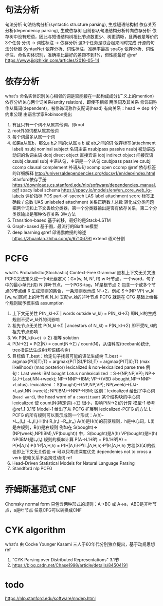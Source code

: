 # 句法分析
句法分析
  句法结构分析(syntactic structure parsing), 生成短语结构树
  依存关系分析(dependency parsing), 生成依存树
  目前都从句法结构分析转向依存分析
  依存树中没有短语，因此与短语结构树相比节点数更少、树更清晰，且两者是等价的
3个任务
  分词 -> 词性标注 -> 依存分析
  这3个任务是联合起来同时完成
开源的句法分析器
  SyntaxNet  依存分析、词性标注，准确率最高
  spaCy      依存分析、词性标注、命名实体识别，准确率比最好的差距不到1%，但性能最好
  @ref https://www.jiqizhixin.com/articles/2016-05-14

# 依存分析
what's
  命名实体识别关心相邻的词是否能接在一起构成成分(广义上的mention)
  依存分析关心两个词关系(entity relation)，即使不相邻
两类词及其关系
  修饰词称作从属词(dependent)，被修饰词称作支配词(head)
  有向关系：head -> dep
4个约束公理
  由语言学家Robinson提出
  1. 有且只有一个词不从属其他词，即root
  2. root外的词都从属其他词
  3. 每个词最多从属一个词
  4. 如果a从属b，那么a b之间的c从属 a b 或 ab之间的词
依存标签(attachment label)
  nsubj      nominal subject     名词主语
  nsubjpass  passive nsubj       被动语态动词的名词主语
  dobj       direct object       直接宾语
  iobj       indirect object     间接宾语
  csubj      clausal subj        主语从句，主语是一个从句
  csubjpass  passive csubj
  ccomp      clausal complement  补语从句
  xcomp      open ccomp
  @ref
    依存标签的详细解释  http://universaldependencies.org/docsv1/en/dep/index.html
    Stanford依存手册    https://downloads.cs.stanford.edu/nlp/software/dependencies_manual.pdf
    spacy label schema  https://spacy.io/models/en#en_core_web_lg-labels
评价指标
  POS  part-of-speech
  LAS  label attachment score  标签正确数 / 总数
  UAS  unlabeled attachment    关系正确数 / 总数
转化成分类问题
  把两个词和上下文丢给分类器，第一个分类器输出是否有依存关系，第二个分类器输出是哪种依存关系
3种方法
  1. Transition-based 基于转移，最好的是Stack-LSTM
  2. Graph-based 基于图，最流行的Biaffine模型
  3. deep learning
  @ref 邱锡鹏教授的综述 https://zhuanlan.zhihu.com/p/67106791
extend
  语义分割

# PCFG
what's
  Probabilistic(Stochastic) Context-Free Grammar 随机上下文无关文法
  PCFG文法定义成一个4元组定义：G=(w, N, N¹, R)
    w      叶节点，一个word，句子中的最小单元(词)
    N      非叶节点，一个POS-tag，N¹是根节点
    Σ      包含一个或多个节点的节点组
    R      生成规则的集合，一条规则表示成 Nⁱ->Σ，例如 S->(NP VP)
    w_kl   [wₖ wₗ]区间上的叶节点
    N_kl   支配w_kl的非叶节点
  PCFG 就是在 CFG 基础上给每个规则赋予概率值
assumption
  1. 上下文无关性    P(N_kl->Σ | words outside w_kl) = P(N_kl->Σ)  即N_kl的生成规则不受w_kl外的词影响
  2. 祖先节点无关性  P(N_kl->Σ | ancestors of N_kl)  = P(N_kl->Σ)  即不受N_kl的祖先节点影响
  3. ∀k P(N_k(k+c) -> Σ) 相等
solution
  1. P(N->Σ) = P(Σ|N) = count(N->Σ) / count(N)，从语料库(treebank)统计, tree指语法生成树(短语结构树)
  2. 目标值 T_best：给定句子找最可能的语法生成树
      T_best = argmax{P(S|T);T} = argmax{P(T|S)/P(S);T} = argmax{P(T|S);T}
               (max likelihood)                           (max posterior)
lexicalized & non-lexicalized parse tree
  例句：Last week IBM bought Lotus
  nonlexicalized ：S->(NP,NP,VP); NP->(JJ->Last,NN->week); NP->NNP->IBM; VP->(VBD->bought,NP->NNP->Lotus).
     lexicalized ：S(bought)->(NP,NP,VP); NP(week)->(JJ->Last,NN->week); NP(IBM)->NNP->IBM;
  区别：lexicalized 给出了中心词(`head word`), the head word of a `constituent` 某个结构块的中心词
  lexicalized 使 count(N(特定词)->Σ) 很小，影响P(N->Σ)的计算
模型-1
  参考 @ref_1 3.1节
  Model-1 给出了从 PCFG 扩展到 lexicalized-PCFG 的方法
  L-PCFG 的所有规则可以表示成同一个形式：A(h)->Lₙ(lₙ)···L₁(l₁)·H(h)·R₁(r₁)···Rₘ(rₘ)
    A(h)是H(h)的前驱规则，h是中心词，L(l)是左规则，R(r)是右规则
    例如在 S(bought)->(NP(week),NP(IBM),VP(bought)) 中，S(bought)是A(h) VP(bought)是H(h) NP(IBM)是L₁(l₁)
  规则的概率计算
    P(A->LⁱHRʲ) = P(LⁱHRʲ|A) = P(H|A,h)·P(LⁱRʲ|A,H,h) = P(H|A,h)·Pⁱ(Lᵢ|A,H,h)·Pʲ(Rⱼ|A,H,h)
    方程(3)(4)的假设即上下文无关假设 => 可以只考虑深度优先
  dependenies not to cross a verb
    依赖关系不会跨过动词
ref
  1. Head-Driven Statistical Models for Natural Language Parsing
  2. Standford nlp PCFG

# 乔姆斯基范式 CNF
Chomsky normal form
  只包含两种形式的规则：A->BC 或 A->a，ABC是非叶节点，a是叶节点
  任意CFG可以转换成CNF

# CYK algorithm
what's
  由 Cocke Younger Kasami 三人于60年代分别独立提出，基于动规思想
ref
  1. "CYK Parsing over Distributed Representations" 3.1节
  2. https://blog.csdn.net/Chase1998/article/details/84504191

# todo
https://nlp.stanford.edu/software/nndep.html